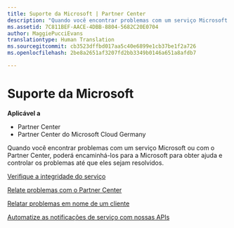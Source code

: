 ```yaml
---
title: Suporte da Microsoft | Partner Center
description: "Quando você encontrar problemas com um serviço Microsoft ou com o Partner Center, poderá encaminhá-los para a Microsoft para obter ajuda e controlar os problemas até que eles sejam resolvidos."
ms.assetid: 7C811BEF-AACE-4DBB-8804-5682C20E0704
author: MaggiePucciEvans
translationtype: Human Translation
ms.sourcegitcommit: cb3523dffbd017aa5c40e6899e1cb37be1f2a726
ms.openlocfilehash: 2be8a2651af3207fd2bb3349b0146a651a8afdb7

---
```


# Suporte da Microsoft

**Aplicável a**

-  Partner Center
-  Partner Center do Microsoft Cloud Germany

Quando você encontrar problemas com um serviço Microsoft ou com o Partner Center, poderá encaminhá-los para a Microsoft para obter ajuda e controlar os problemas até que eles sejam resolvidos.

[Verifique a integridade do serviço](check-service-health.md)

[Relate problemas com o Partner Center](report-problems-with-partner-center.md)

[Relatar problemas em nome de um cliente](report-problems-on-behalf-of-a-customer.md)

[Automatize as notificações de serviço com nossas APIs](get-automated-service-notifications-with-our-apis.md)

 

 






<!--HONumber=Jan17_HO2-->


